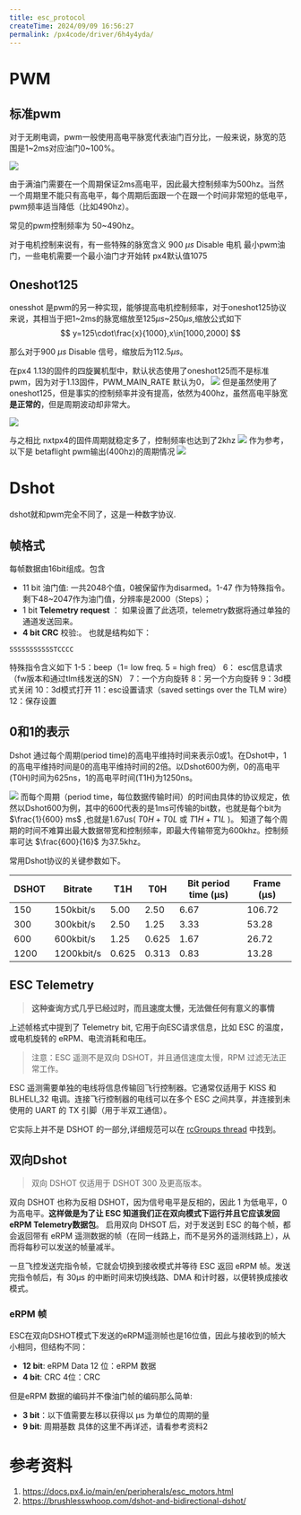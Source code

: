```yaml
---
title: esc_protocol
createTime: 2024/09/09 16:56:27
permalink: /px4code/driver/6h4y4yda/
---
```




#  PWM
## 标准pwm
对于无刷电调，pwm一般使用高电平脉宽代表油门百分比，一般来说，脉宽的范围是1~2ms对应油门0~100%。

![](https://emnavi-doc-img.oss-cn-beijing.aliyuncs.com/hao_doc/pwm.png)

由于满油门需要在一个周期保证2ms高电平，因此最大控制频率为500hz。当然一个周期里不能只有高电平，每个周期后面跟一个在跟一个时间非常短的低电平，pwm频率适当降低（比如490hz）。

常见的pwm控制频率为 50~490hz。




对于电机控制来说有，有一些特殊的脉宽含义
900 $\mu s$  Disable 电机
最小pwm油门，一些电机需要一个最小油门才开始转 px4默认值1075

## Oneshot125
onesshot 是pwm的另一种实现，能够提高电机控制频率，对于oneshot125协议来说，其相当于把1~2ms的脉宽缩放至125$\mu s$~250$\mu s$,缩放公式如下
$$
y=125\cdot\frac{x}{1000},x\in[1000,2000]
$$

那么对于900 $\mu s$  Disable 信号，缩放后为112.5$\mu s$。

在px4 1.13的固件的四旋翼机型中，默认状态使用了oneshot125而不是标准pwm，因为对于1.13固件，PWM_MAIN_RATE 默认为0，
![](https://emnavi-doc-img.oss-cn-beijing.aliyuncs.com/hao_doc/Pasted%20image%2020240402133548.png)
但是虽然使用了oneshot125，但是事实的控制频率并没有提高，依然为400hz，虽然高电平脉宽**是正常的**，但是周期波动却非常大。

![](https://emnavi-doc-img.oss-cn-beijing.aliyuncs.com/hao_doc/Pasted%20image%2020240402134506.png)

与之相比 nxtpx4的固件周期就稳定多了，控制频率也达到了2khz
![](https://emnavi-doc-img.oss-cn-beijing.aliyuncs.com/hao_doc/Pasted%20image%2020240402134349.png)
作为参考，以下是 betaflight pwm输出(400hz)的周期情况
![](https://emnavi-doc-img.oss-cn-beijing.aliyuncs.com/hao_doc/Pasted%20image%2020240402134721.png)

# Dshot
dshot就和pwm完全不同了，这是一种数字协议.
## 帧格式
每帧数据由16bit组成。包含
- 11 bit 油门值: 一共2048个值，0被保留作为disarmed。1-47 作为特殊指令。剩下48~2047作为油门值，分辨率是2000（Steps）；
- 1 bit **Telemetry request** ： 如果设置了此选项，telemetry数据将通过单独的通道发送回来。
- **4 bit CRC** 校验:。
也就是结构如下：
```
SSSSSSSSSSSTCCCC
```

特殊指令含义如下
1-5：beep（1= low freq. 5 = high freq）
6： esc信息请求（fw版本和通过tlm线发送的SN）
7：一个方向旋转
8：另一个方向旋转
9：3d模式关闭
10：3d模式打开
11：esc设置请求（saved settings over the TLM wire）
12：保存设置 

## 0和1的表示
Dshot 通过每个周期(period time)的高电平维持时间来表示0或1。在Dshot中，1的高电平维持时间是0的高电平维持时间的2倍。以Dshot600为例，0的高电平(T0H)时间为625ns，1的高电平时间(T1H)为1250ns。

![](https://emnavi-doc-img.oss-cn-beijing.aliyuncs.com/hao_doc/pwm.png)
而每个周期（period time，每位数据传输时间）的时间由具体的协议规定，依然以Dshot600为例，其中的600代表的是1ms可传输的bit数，也就是每个bit为  $\frac{1}{600} ms$ ,也就是1.67us(  $T0H+T0L$ 或  $T1H+T1L$  )。
知道了每个周期的时间不难算出最大数据带宽和控制频率，即最大传输带宽为600khz。控制频率可达 $\frac{600}{16}$ 为37.5khz。

常用Dshot协议的关键参数如下。

| DSHOT | Bitrate    | T1H   | T0H   | Bit period time (µs) | Frame (µs) |
| ----- | ---------- | ----- | ----- | -------------------- | ---------- |
| 150   | 150kbit/s  | 5.00  | 2.50  | 6.67                 | 106.72     |
| 300   | 300kbit/s  | 2.50  | 1.25  | 3.33                 | 53.28      |
| 600   | 600kbit/s  | 1.25  | 0.625 | 1.67                 | 26.72      |
| 1200  | 1200kbit/s | 0.625 | 0.313 | 0.83                 | 13.28      |


## ESC Telemetry
> **这种查询方式几乎已经过时，而且速度太慢，无法做任何有意义的事情**

上述帧格式中提到了 Telemetry bit, 它用于向ESC请求信息，比如 ESC 的温度，或电机旋转的 eRPM、电流消耗和电压。
>注意：ESC 遥测不是双向 DSHOT，并且通信速度太慢，RPM 过滤无法正常工作。

ESC 遥测需要单独的电线将信息传输回飞行控制器。它通常仅适用于 KISS 和 BLHELI_32 电调。连接飞行控制器的电线可以在多个 ESC 之间共享，并连接到未使用的 UART 的 TX 引脚（用于半双工通信）。

它实际上并不是 DSHOT 的一部分,详细规范可以在 [rcGroups thread](http://www.rcgroups.com/forums/showatt.php?attachmentid=8524039&d=1450424877) 中找到。

## 双向Dshot
>双向 DSHOT 仅适用于 DSHOT 300 及更高版本。


双向 DSHOT 也称为反相 DSHOT，因为信号电平是反相的，因此 1 为低电平，0 为高电平。**这样做是为了让 ESC 知道我们正在双向模式下运行并且它应该发回 eRPM Telemetry数据包**。
启用双向 DHSOT 后，对于发送到 ESC 的每个帧，都会返回带有 eRPM 遥测数据的帧（在同一线路上，而不是另外的遥测线路上），从而将每秒可以发送的帧量减半。

一旦飞控发送完指令帧，它就会切换到接收模式并等待 ESC 返回 eRPM 帧。发送完指令帧后，有 30μs 的中断时间来切换线路、DMA 和计时器，以便转换成接收模式。

### eRPM 帧
ESC在双向DSHOT模式下发送的eRPM遥测帧也是16位值，因此与接收到的帧大小相同，但结构不同：
- **12 bit**: eRPM Data 12 位：eRPM 数据
- **4 bit**: CRC 4位：CRC

但是eRPM 数据的编码并不像油门帧的编码那么简单:
- **3 bit**：以下值需要左移以获得以 µs 为单位的周期的量
- **9 bit**:  周期基数
具体的这里不再详述，请看参考资料2
# 参考资料
1. https://docs.px4.io/main/en/peripherals/esc_motors.html
2. https://brushlesswhoop.com/dshot-and-bidirectional-dshot/